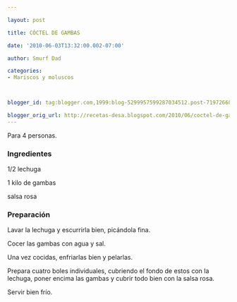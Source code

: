 ```yaml
---

layout: post

title: CÓCTEL DE GAMBAS

date: '2010-06-03T13:32:00.002-07:00'

author: Smurf Dad

categories:
- Mariscos y moluscos



blogger_id: tag:blogger.com,1999:blog-5299957599287034512.post-7197266840505602392

blogger_orig_url: http://recetas-desa.blogspot.com/2010/06/coctel-de-gambas.html
---
```


Para 4 personas.

<h3>Ingredientes</h3>

1/2 lechuga

1 kilo de gambas

salsa rosa

<h3>Preparación</h3>

Lavar la lechuga y escurrirla bien, picándola fina.

Cocer las gambas con agua y sal.

Una vez cocidas, enfriarlas bien y pelarlas.

Prepara cuatro boles individuales, cubriendo el fondo de estos con la lechuga, poner encima las gambas y cubrir todo bien con la salsa rosa.

Servir bien frío.